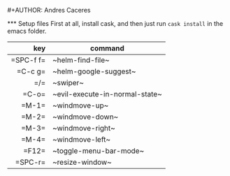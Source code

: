 #+AUTHOR: Andres Caceres

*** Setup files
First at all, install cask, and then just run `cask install` in the emacs folder.

| key         | command                          
| -----------:| --------------------------------
| =SPC-f f=   | ~helm-find-file~                
| =C-c g=     | ~helm-google-suggest~           
| =/=         | ~swiper~                        
| =C-o=       | ~evil-execute-in-normal-state~  
| =M-1=       | ~windmove-up~                   
| =M-2=       | ~windmove-down~                 
| =M-3=       | ~windmove-right~                
| =M-4=       | ~windmove-left~                 
| =F12=       | ~toggle-menu-bar-mode~          
| =SPC-r=     | ~resize-window~                  
